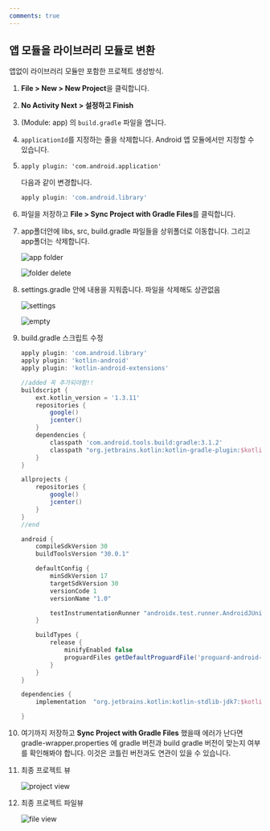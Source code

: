 ```yaml
---
comments: true
---
```


## 앱 모듈을 라이브러리 모듈로 변환

앱없이 라이브러리 모듈만 포함한 프로젝트 생성방식.

1. **File > New > New Project**을 클릭합니다.

2. **No Activity Next > 설정하고 Finish**

3. (Module: app) 의 `build.gradle` 파일을 엽니다.

4. `applicationId`를 지정하는 줄을 삭제합니다. Android 앱 모듈에서만 지정할 수 있습니다.

5. ```
   apply plugin: 'com.android.application'
   ```

   다음과 같이 변경합니다.

   ```groovy
   apply plugin: 'com.android.library'
   ```

6. 파일을 저장하고 **File > Sync Project with Gradle Files**를 클릭합니다.

7. app폴더안에 libs, src, build.gradle 파일들을 상위폴더로 이동합니다. 그리고 app폴더는 삭제합니다.

   ![app folder](https://user-images.githubusercontent.com/20632507/103523136-c7563300-4ebe-11eb-9ec6-283d02558427.png)

   ![folder delete](https://user-images.githubusercontent.com/20632507/103523294-fcfb1c00-4ebe-11eb-9ede-894bfd55cb9f.png)

8. settings.gradle 안에 내용을 지워줍니다. 파일을 삭제해도 상관없음

   ![settings](https://user-images.githubusercontent.com/20632507/103523316-04bac080-4ebf-11eb-9e48-eabedb1aa62d.png)

   ![empty](https://user-images.githubusercontent.com/20632507/103523341-0c7a6500-4ebf-11eb-9868-4402e79bada2.png)

9. build.gradle 스크립트 수정

   ```groovy
   apply plugin: 'com.android.library'
   apply plugin: 'kotlin-android'
   apply plugin: 'kotlin-android-extensions'
   
   //added 꼭 추가되야함!!
   buildscript {
       ext.kotlin_version = '1.3.11'
       repositories {
           google()
           jcenter()
       }
       dependencies {
           classpath 'com.android.tools.build:gradle:3.1.2'
           classpath "org.jetbrains.kotlin:kotlin-gradle-plugin:$kotlin_version"
       }
   }
   
   allprojects {
       repositories {
           google()
           jcenter()
       }
   }
   //end
   
   android {
       compileSdkVersion 30
       buildToolsVersion "30.0.1"
   
       defaultConfig {
           minSdkVersion 17
           targetSdkVersion 30
           versionCode 1
           versionName "1.0"
   
           testInstrumentationRunner "androidx.test.runner.AndroidJUnitRunner"
       }
   
       buildTypes {
           release {
               minifyEnabled false
               proguardFiles getDefaultProguardFile('proguard-android-optimize.txt'), 'proguard-rules.pro'
           }
       }
   }
   
   dependencies {
       implementation  "org.jetbrains.kotlin:kotlin-stdlib-jdk7:$kotlin_version"
   
   }
   ```

10. 여기까지 저장하고 **Sync Project with Gradle Files** 했을때 에러가 난다면 gradle-wrapper.properties 에 gradle 버전과 build gradle 버전이 맞는지 여부를 확인해봐야 합니다. 이것은 코틀린 버전과도 연관이 있을 수 있습니다.

11. 최종 프로젝트 뷰

    ![project view](https://user-images.githubusercontent.com/20632507/103524364-cc1be680-4ec0-11eb-8b6d-96fa6485dcb9.png)

12. 최종 프로젝트 파일뷰

    ![file view](https://user-images.githubusercontent.com/20632507/103524374-d1793100-4ec0-11eb-9d13-239d19357679.png)

